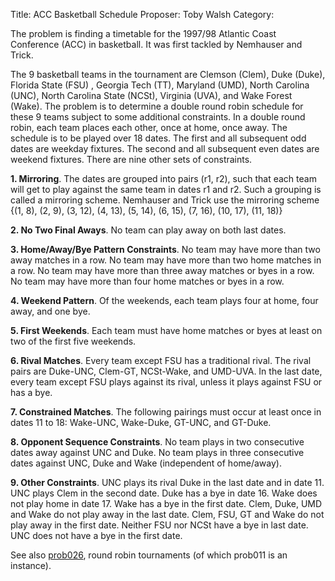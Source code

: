 Title:    ACC Basketball Schedule
Proposer: Toby Walsh
Category:


The problem is finding a timetable for the 1997/98 Atlantic Coast Conference (ACC) in basketball. It was first tackled by Nemhauser and Trick.

The 9 basketball teams in the tournament are Clemson (Clem), Duke (Duke), Florida State (FSU) , Georgia Tech (TT), Maryland (UMD), North Carolina (UNC), North Carolina State (NCSt), Virginia (UVA), and Wake Forest (Wake). The problem is to determine a double round robin schedule for these 9 teams subject to some additional constraints. In a double round robin, each team places each other, once at home, once away. The schedule is to be played over 18 dates. The first and all subsequent odd dates are weekday fixtures. The second and all subsequent even dates are weekend fixtures. There are nine other sets of constraints.

**1. Mirroring**. The dates are grouped into pairs (r1, r2), such that each team will get to play against the same team in dates r1 and r2. Such a grouping is called a mirroring scheme. Nemhauser and Trick use the mirroring scheme {(1, 8), (2, 9), (3, 12), (4, 13), (5, 14), (6, 15), (7, 16), (10, 17), (11, 18)}

**2. No Two Final Aways**. No team can play away on both last dates.

**3. Home/Away/Bye Pattern Constraints**. No team may have more than two away matches in a row. No team may have more than two home matches in a row. No team may have more than three away matches or byes in a row. No team may have more than four home matches or byes in a row.

**4. Weekend Pattern**. Of the weekends, each team plays four at home, four away, and one bye.

**5. First Weekends**. Each team must have home matches or byes at least on two of the first five weekends.

**6. Rival Matches**. Every team except FSU has a traditional rival. The rival pairs are Duke-UNC, Clem-GT, NCSt-Wake, and UMD-UVA. In the last date, every team except FSU plays against its rival, unless it plays against FSU or has a bye.

**7. Constrained Matches**. The following pairings must occur at least once in dates 11 to 18: Wake-UNC, Wake-Duke, GT-UNC, and GT-Duke.

**8. Opponent Sequence Constraints**. No team plays in two consecutive dates away against UNC and Duke. No team plays in three consecutive dates against UNC, Duke and Wake (independent of home/away).

**9. Other Constraints**. UNC plays its rival Duke in the last date and in date 11. UNC plays Clem in the second date. Duke has a bye in date 16. Wake does not play home in date 17. Wake has a bye in the first date. Clem, Duke, UMD and Wake do not play away in the last date. Clem, FSU, GT and Wake do not play away in the first date. Neither FSU nor NCSt have a bye in last date. UNC does not have a bye in the first date.

See also <A HREF="../prob026/">prob026</A>, round robin tournaments (of which prob011 is an instance).
